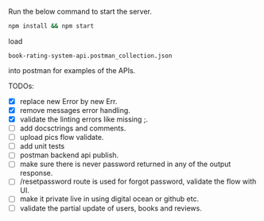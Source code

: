 Run the below command to start the server.
```sh
npm install && npm start
```


load 
```
book-rating-system-api.postman_collection.json
```
into postman for examples of the APIs.

TODOs:
- [x] replace new Error by new Err.
- [x] remove messages error handling.
- [x] validate the linting errors like missing ;.
- [ ] add docsctrings and comments.
- [ ] upload pics flow validate.
- [ ] add unit tests
- [ ] postman backend api publish.
- [ ] make sure there is never password returned in any of the output response.
- [ ] /resetpassword route is used for forgot password, validate the flow with UI.
- [ ] make it private live in using digital ocean or github etc.
- [ ] validate the partial update of users, books and reviews.